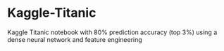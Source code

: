 # Kaggle-Titanic
Kaggle Titanic notebook with 80% prediction accuracy (top 3%) using a dense neural network and feature engineering
